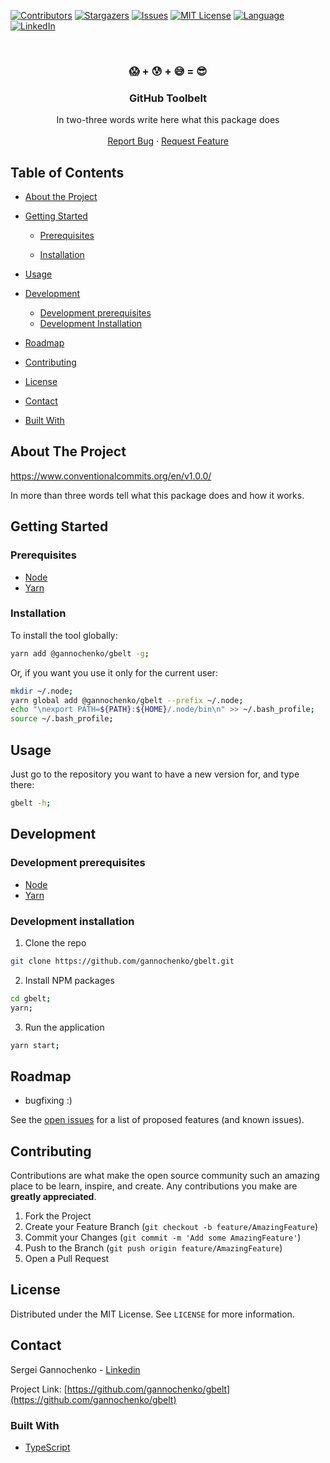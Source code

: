 <!-- PROJECT SHIELDS -->
<!--
*** Reference links are enclosed in brackets [ ] instead of parentheses ( ).
*** See the bottom of this document for the declaration of the reference variables
*** for contributors-url, forks-url, etc. This is an optional, concise syntax you may use.
*** https://www.markdownguide.org/basic-syntax/#reference-style-links
-->
[![Contributors][contributors-shield]][contributors-url]
[![Stargazers][stars-shield]][stars-url]
[![Issues][issues-shield]][issues-url]
[![MIT License][license-shield]][license-url]
[![Language][language-shield]][language-url]
[![LinkedIn][linkedin-shield]][linkedin-url]


<!-- PROJECT LOGO -->
<br />
<p align="center">
  <!--
  <a href="https://github.com/gannochenko/gbelt">
    <img src="images/logo.png" alt="Logo" width="80" height="80">
  </a>
  -->

  <h3 align="center">😱 + 😰 + 😅 = 😎</h3>
  <h3 align="center">GitHub Toolbelt</h3>

  <p align="center">
    In two-three words write here what this package does
    <!--
    <br />
    <a href="https://github.com/gannochenko/gbelt"><strong>Explore the docs »</strong></a>
    -->
    <br />
    <br />
    <!--
    <a href="https://gannochenko.github.io/gbelt">View Demo</a>
    ·
    -->
    <a href="https://github.com/gannochenko/gbelt/issues">Report Bug</a>
    ·
    <a href="https://github.com/gannochenko/gbelt/issues">Request Feature</a>
  </p>
</p>



<!-- TABLE OF CONTENTS -->
## Table of Contents

* [About the Project](#about-the-project)
* [Getting Started](#getting-started)
  * [Prerequisites](#prerequisites)

  * [Installation](#installation)

* [Usage](#usage)
* [Development](#development)
  * [Development prerequisites](#development-prerequisites)
  * [Development Installation](#development-installation)
* [Roadmap](#roadmap)
* [Contributing](#contributing)
* [License](#license)
* [Contact](#contact)
* [Built With](#built-with)



<!-- ABOUT THE PROJECT -->
## About The Project

https://www.conventionalcommits.org/en/v1.0.0/

<!--
[![Preview Screen Shot][product-screenshot]](https://example.com)
-->

In more than three words tell what this package does and how it works.

<!-- GETTING STARTED -->
## Getting Started

### Prerequisites

* [Node](https://nodesource.com/blog/installing-node-js-tutorial-using-nvm-on-mac-os-x-and-ubuntu/)
* [Yarn](https://yarnpkg.com/lang/en/docs/install/)


### Installation

To install the tool globally:

~~~bash
yarn add @gannochenko/gbelt -g;
~~~

Or, if you want you use it only for the current user:

~~~bash
mkdir ~/.node;
yarn global add @gannochenko/gbelt --prefix ~/.node;
echo "\nexport PATH=${PATH}:${HOME}/.node/bin\n" >> ~/.bash_profile;
source ~/.bash_profile;
~~~


<!-- USAGE -->
## Usage


Just go to the repository you want to have a new version for, and type there:

~~~bash
gbelt -h;
~~~


<!-- DEVELOPMENT -->
## Development

### Development prerequisites

* [Node](https://nodesource.com/blog/installing-node-js-tutorial-using-nvm-on-mac-os-x-and-ubuntu/)
* [Yarn](https://yarnpkg.com/lang/en/docs/install/)

### Development installation

1. Clone the repo
```sh
git clone https://github.com/gannochenko/gbelt.git
```
2. Install NPM packages
```sh
cd gbelt;
yarn;
```
3. Run the application
```sh
yarn start;
```

<!-- ROADMAP -->
## Roadmap

* bugfixing :)

See the [open issues](https://github.com/gannochenko/gbelt/issues) for a list of proposed features (and known issues).

<!-- CONTRIBUTING -->
## Contributing

Contributions are what make the open source community such an amazing place to be learn, inspire, and create. Any contributions you make are **greatly appreciated**.

1. Fork the Project
2. Create your Feature Branch (`git checkout -b feature/AmazingFeature`)
3. Commit your Changes (`git commit -m 'Add some AmazingFeature'`)
4. Push to the Branch (`git push origin feature/AmazingFeature`)
5. Open a Pull Request

<!-- LICENSE -->
## License

Distributed under the MIT License. See `LICENSE` for more information.

<!-- CONTACT -->
## Contact

Sergei Gannochenko - [Linkedin](https://www.linkedin.com/in/gannochenko/)

Project Link: [https://github.com/gannochenko/gbelt](https://github.com/gannochenko/gbelt)

<!-- BUILT WITH -->
### Built With

* [TypeScript](http://www.typescriptlang.org/)

<!-- MARKDOWN LINKS & IMAGES -->
<!-- https://www.markdownguide.org/basic-syntax/#reference-style-links -->
[contributors-shield]: https://img.shields.io/github/contributors/gannochenko/gbelt.svg?style=flat-square
[contributors-url]: https://github.com/gannochenko/gbelt/graphs/contributors
[language-shield]: https://img.shields.io/github/languages/top/gannochenko/gbelt.svg?style=flat-square
[language-url]: https://github.com/gannochenko/gbelt
[forks-shield]: https://img.shields.io/github/forks/gannochenko/gbelt.svg?style=flat-square
[forks-url]: https://github.com/gannochenko/gbelt/network/members
[stars-shield]: https://img.shields.io/github/stars/gannochenko/gbelt.svg?style=flat-square
[stars-url]: https://github.com/gannochenko/gbelt/stargazers
[issues-shield]: https://img.shields.io/github/issues/gannochenko/gbelt.svg?style=flat-square
[issues-url]: https://github.com/gannochenko/gbelt/issues
[license-shield]: https://img.shields.io/github/license/gannochenko/gbelt.svg?style=flat-square
[license-url]: https://github.com/gannochenko/gbelt/blob/master/LICENSE.txt
[linkedin-shield]: https://img.shields.io/badge/-LinkedIn-black.svg?style=flat-square&logo=linkedin&colorB=555
[linkedin-url]: https://www.linkedin.com/in/sergey-gannochenko/
[product-screenshot]: images/screenshot.png
